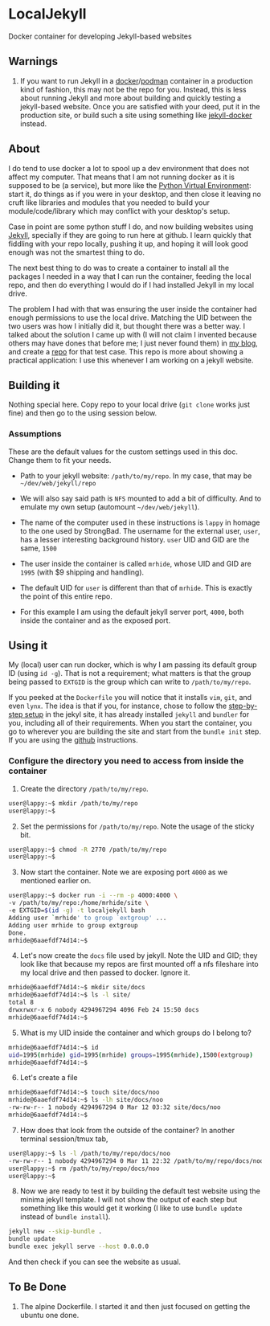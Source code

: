# LocalJekyll
Docker container for developing Jekyll-based websites

## Warnings

1. If you want to run Jekyll in a
[docker](https://www.docker.com/)/[podman](https://podman.io/) container
in a production kind of fashion, this may not be the repo for you.
Instead, this is less about running Jekyll and more about building and 
quickly testing a jekyll-based website. Once you are satisfied with your
deed, put it in the production site, or build such a site using something like
[jekyll-docker](https://github.com/envygeeks/jekyll-docker)
instead.

## About
I do tend to use docker a lot to spool up a dev environment that does not
affect my computer. That means that I am not running docker as it is 
supposed to be (a service), but more like the 
[Python Virtual Environment](https://docs.python.org/3/tutorial/venv.html):
start it, do things as if you were in your desktop, and then close it leaving
no cruft like libraries and modules that you needed to build your 
module/code/library which may conflict with your desktop's setup.

Case in point are some python stuff I do, and now building websites using
[Jekyll](https://jekyllrb.com/), 
specially if they are going to run here at github. 
I learn quickly that fiddling with your repo locally, pushing it up, and
hoping it will look good enough was not the smartest thing to do.

The next best thing to do was to create a container to install all the 
packages I needed in a way that I can run the container, feeding the
local repo, and then do everything I would do if I had installed Jekyll
in my local drive.

The problem I had with that was ensuring the user inside the container had 
enough permissions to use the local drive.  Matching the UID between the two
users was how I initially did it, but thought there was a better way. 
I talked about the solution I came up with (I will not claim I invented
because others may have dones that before me; I just never found them) in
[my blog](https://unixwars.blogspot.com/2023/03/docker-container-user-cannot-write-to.html), and create a 
[repo](https://github.com/raubvogel/bob) for that test case. This repo is 
more about showing a practical application: I use this whenever I am working
on a jekyll website.

## Building it

Nothing special here. Copy repo to your local drive (`git clone` works just
fine) and then go to the using session below.

### Assumptions

These are the default values for the custom settings used in this doc.
Change them to fit your needs.

- Path to your jekyll website: `/path/to/my/repo`. In my case, that may be
`~/dev/web/jekyll/repo`

- We will also say said path is `NFS` mounted to add a bit of difficulty. And
to emulate my own setup (automount `~/dev/web/jekyll`).

- The name of the computer used in these instructions is `lappy` in homage to
the one used by StrongBad. The username for the external user, `user`, has a 
lesser interesting background history. `user` UID and GID are the same, `1500`

- The user inside the container is called `mrhide`, whose UID and GID are
`1995` (with $9 shipping and handling). 

- The default UID for `user` is different than that of `mrhide`. This is
exactly the point of this entire repo.

- For this example I am using the default jekyll server port, `4000`, both 
inside the container and as the exposed port. 

## Using it

My (local) user can run docker, which is why I am passing its default group ID
(using `id -g`). That is not a requirement; what matters is that the
group being passed to `EXTGID` is the group which can write to 
`/path/to/my/repo`.

If you peeked at the `Dockerfile` you will notice that it installs `vim`,
`git`, and even `lynx`. The idea is that if you, for instance, chose
to follow the 
[step-by-step setup](https://jekyllrb.com/docs/step-by-step/01-setup/)
in the jekyl site, it has already installed `jekyll` and `bundler` for you,
including all of their requirements. When you start the container, you
go to wherever you are building the site and start from the `bundle init` 
step. If you are using the 
[github](https://docs.github.com/en/pages/setting-up-a-github-pages-site-with-jekyll/creating-a-github-pages-site-with-jekyll)
instructions. 


### Configure the directory you need to access from inside the container

1. Create the directory `/path/to/my/repo`.

``` bash
user@lappy:~$ mkdir /path/to/my/repo
user@lappy:~$ 
```

2. Set the permissions for `/path/to/my/repo`. Note the usage of the sticky 
bit.

``` bash
user@lappy:~$ chmod -R 2770 /path/to/my/repo
user@lappy:~$ 
```

3. Now start the container. Note we are exposing port `4000` as we mentioned 
earlier on. 

``` bash
user@lappy:~$ docker run -i --rm -p 4000:4000 \
-v /path/to/my/repo:/home/mrhide/site \
-e EXTGID=$(id -g) -t localjekyll bash
Adding user `mrhide' to group `extgroup' ...
Adding user mrhide to group extgroup
Done.
mrhide@6aaefdf74d14:~$ 
```

4. Let's now create the `docs` file used by jekyll. Note the UID and GID; they
look like that because my repos are first mounted off a nfs fileshare into my
local drive and then passed to docker. Ignore it.

``` bash
mrhide@6aaefdf74d14:~$ mkdir site/docs
mrhide@6aaefdf74d14:~$ ls -l site/
total 8
drwxrwxr-x 6 nobody 4294967294 4096 Feb 24 15:50 docs
mrhide@6aaefdf74d14:~$ 
```

5. What is my UID inside the container and which groups do I belong to?

``` bash
mrhide@6aaefdf74d14:~$ id
uid=1995(mrhide) gid=1995(mrhide) groups=1995(mrhide),1500(extgroup)
mrhide@6aaefdf74d14:~$ 
```

6. Let's create a file

``` bash
mrhide@6aaefdf74d14:~$ touch site/docs/noo
mrhide@6aaefdf74d14:~$ ls -lh site/docs/noo
-rw-rw-r-- 1 nobody 4294967294 0 Mar 12 03:32 site/docs/noo
mrhide@6aaefdf74d14:~$ 
```

7. How does that look from the outside of the container? In another 
terminal session/tmux tab,

``` bash
user@lappy:~$ ls -l /path/to/my/repo/docs/noo 
-rw-rw-r-- 1 nobody 4294967294 0 Mar 11 22:32 /path/to/my/repo/docs/noo
user@lappy:~$ rm /path/to/my/repo/docs/noo 
user@lappy:~$ 
```

8. Now we are ready to test it by building the default test website using the minima jekyll template.
I will not show the output of each step but something like this would get it
working (I like to use `bundle update` instead of `bundle install`).

``` bash
jekyll new --skip-bundle .
bundle update
bundle exec jekyll serve --host 0.0.0.0
```

And then check if you can see the website as usual.

## To Be Done
1. The alpine Dockerfile. I started it and then just focused on getting the
ubuntu one done.
